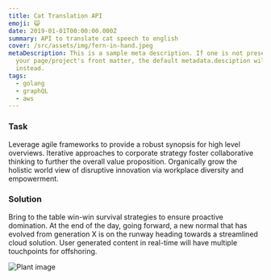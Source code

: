 ```yaml
---
title: Cat Translation API
emoji: 😺
date: 2019-01-01T00:00:00.000Z
summary: API to translate cat speech to english
cover: /src/assets/img/fern-in-hand.jpeg
metaDescription: This is a sample meta description. If one is not present in
  your page/project's front matter, the default metadata.desciption will be used
  instead.
tags:
  - golang
  - graphQL
  - aws
---
```

### Task

Leverage agile frameworks to provide a robust synopsis for high level overviews. Iterative approaches to corporate strategy foster collaborative thinking to further the overall value proposition. Organically grow the holistic world view of disruptive innovation via workplace diversity and empowerment.

### Solution

Bring to the table win-win survival strategies to ensure proactive domination. At the end of the day, going forward, a new normal that has evolved from generation X is on the runway heading towards a streamlined cloud solution. User generated content in real-time will have multiple touchpoints for offshoring.



![Plant image](/src/assets/img/fern-in-hand.jpeg "Plant image")